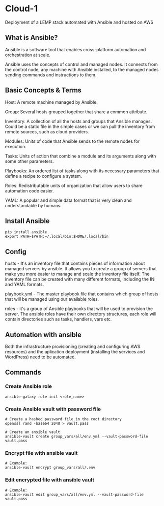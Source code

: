 # Cloud-1
Deployment of a LEMP stack automated with Ansible and hosted on AWS


## What is Ansible?
Ansible is a software tool that enables cross-platform automation and orchestration at scale.

Ansible uses the concepts of control and managed nodes. It connects from the control node, any machine with Ansible installed, to the managed nodes sending commands and instructions to them.


## Basic Concepts & Terms
Host: A remote machine managed by Ansible.

Group: Several hosts grouped together that share a common attribute.

Inventory: A collection of all the hosts and groups that Ansible manages. Could be a static file in the simple cases or we can pull the inventory from remote sources, such as cloud providers.

Modules: Units of code that Ansible sends to the remote nodes for execution.

Tasks: Units of action that combine a module and its arguments along with some other parameters.

​​Playbooks: An ordered list of tasks along with its necessary parameters that define a recipe to configure a system.

Roles: Redistributable units of organization that allow users to share automation code easier.

YAML: A popular and simple data format that is very clean and understandable by humans.

## Install Ansible
``` 
pip install ansible
export PATH=$PATH:~/.local/bin:$HOME/.local/bin
```

## Config
hosts - It's an inventory file that contains pieces of information about managed servers by ansible. It allows you to create a group of servers that make you more easier to manage and scale the inventory file itself. The inventory file can be created with many different formats, including the INI and YAML formats.

playbook.yml - The master playbook file that contains which group of hosts that will be managed using our available roles.

roles - it's a group of Ansible playbooks that will be used to provision the server. The ansible roles have their own directory structures, each role will contain directories such as tasks, handlers, vars etc.

## Automation with ansible
Both the infrastructure provisioning (creating and configuring AWS resources) and the aplication deployment (installing the services and WordPress) need to be automated.

## Commands

### Create Ansible role
```
ansible-galaxy role init <role_name>
```

### Create Ansible vault with password file
```
# Create a hashed password file in the root directory
openssl rand -base64 2048 > vault.pass

# Create an ansible vault
ansible-vault create group_vars/all/env.yml --vault-password-file vault.pass
```

### Encrypt file with ansible vault
```
# Example:
ansible-vault encrypt group_vars/all/.env    

```

### Edit encrypted file with ansible vault
```
# Example:
ansible-vault edit group_vars/all/env.yml --vault-password-file vault.pass
```